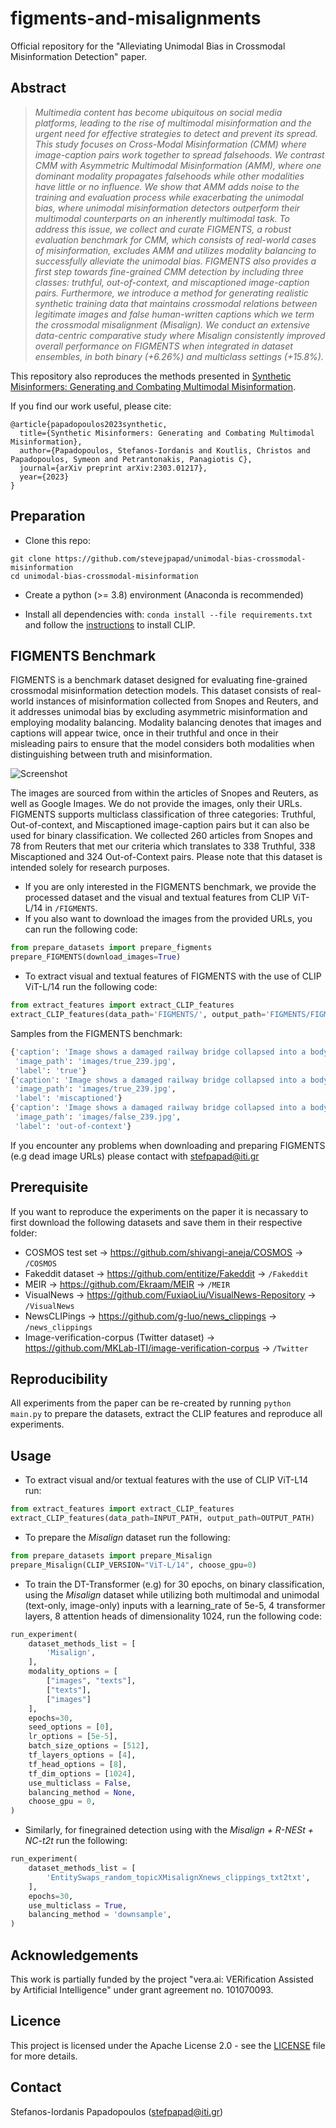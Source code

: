 # figments-and-misalignments

Official repository for the "Alleviating Unimodal Bias in Crossmodal Misinformation Detection" paper.

## Abstract
>*Multimedia content has become ubiquitous on social media platforms, leading to the rise of multimodal misinformation and the urgent need for effective strategies to detect and prevent its spread. This study focuses on Cross-Modal Misinformation (CMM) where image-caption pairs work together to spread falsehoods. We contrast CMM with Asymmetric Multimodal Misinformation (AMM), where one dominant modality propagates falsehoods while other modalities have little or no influence. We show that AMM adds noise to the training and evaluation process while exacerbating the unimodal bias, where unimodal misinformation detectors outperform their multimodal counterparts on an inherently multimodal task. To address this issue, we collect and curate FIGMENTS, a robust evaluation benchmark for CMM, which consists of real-world cases of misinformation, excludes AMM and utilizes modality balancing to successfully alleviate the unimodal bias. FIGMENTS also provides a first step towards fine-grained CMM detection by including three classes: truthful, out-of-context, and miscaptioned image-caption pairs. Furthermore, we introduce a method for generating realistic synthetic training data that maintains crossmodal relations between legitimate images and false human-written captions which we term the crossmodal misalignment (Misalign). We conduct an extensive data-centric comparative study where Misalign consistently improved overall performance on FIGMENTS when integrated in dataset ensembles, in both binary (+6.26%) and multiclass settings (+15.8%).*

This repository also reproduces the methods presented in [Synthetic Misinformers: Generating and Combating Multimodal Misinformation](https://arxiv.org/abs/2303.01217).

If you find our work useful, please cite:
```
@article{papadopoulos2023synthetic,
  title={Synthetic Misinformers: Generating and Combating Multimodal Misinformation},
  author={Papadopoulos, Stefanos-Iordanis and Koutlis, Christos and Papadopoulos, Symeon and Petrantonakis, Panagiotis C},
  journal={arXiv preprint arXiv:2303.01217},
  year={2023}
}
```

## Preparation

- Clone this repo: 
```
git clone https://github.com/stevejpapad/unimodal-bias-crossmodal-misinformation
cd unimodal-bias-crossmodal-misinformation
```

- Create a python (>= 3.8) environment (Anaconda is recommended) 

- Install all dependencies with: `conda install --file requirements.txt` and follow the [instructions](https://github.com/openai/CLIP) to install CLIP.

## FIGMENTS Benchmark

FIGMENTS is a benchmark dataset designed for evaluating fine-grained crossmodal misinformation detection models. This dataset consists of real-world instances of misinformation collected from Snopes and Reuters, and it addresses unimodal bias by excluding asymmetric misinformation and employing modality balancing. Modality balancing denotes that images and captions will appear twice, once in their truthful and once in their misleading pairs to ensure that the model considers both modalities when distinguishing between truth and misinformation.

![Screenshot](FIGMENTS/figments.png)

The images are sourced from within the articles of Snopes and Reuters, as well as Google Images. We do not provide the images, only their URLs. 
FIGMENTS supports multiclass classification of three categories: Truthful, Out-of-context, and Miscaptioned image-caption pairs but it can also be used for binary classification. 
We collected 260 articles from Snopes and 78 from Reuters that met our criteria which translates to 338 Truthful, 338 Miscaptioned and 324 Out-of-Context pairs. 
Please note that this dataset is intended solely for research purposes.

- If you are only interested in the FIGMENTS benchmark, we provide the processed dataset and the visual and textual features from CLIP ViT-L/14 in `/FIGMENTS`. 
- If you also want to download the images from the provided URLs, you can run the following code:
```python
from prepare_datasets import prepare_figments
prepare_FIGMENTS(download_images=True)
```
- To extract visual and textual features of FIGMENTS with the use of CLIP ViT-L/14 run the following code: 
```python
from extract_features import extract_CLIP_features
extract_CLIP_features(data_path='FIGMENTS/', output_path='FIGMENTS/FIGMENTS_')
```

Samples from the FIGMENTS benchmark:
```python
{'caption': 'Image shows a damaged railway bridge collapsed into a body of water in June 2020 in Murmansk, Russia.',
 'image_path': 'images/true_239.jpg',
 'label': 'true'}
{'caption': 'Image shows a damaged railway bridge collapsed into a body of water in 2022 during the Russia-Ukraine war.',
 'image_path': 'images/true_239.jpg',
 'label': 'miscaptioned'}
{'caption': 'Image shows a damaged railway bridge collapsed into a body of water in June 2020 in Murmansk, Russia.',
 'image_path': 'images/false_239.jpg',
 'label': 'out-of-context'}
```
If you encounter any problems when downloading and preparing FIGMENTS (e.g dead image URLs) please contact with stefpapad@iti.gr

## Prerequisite
If you want to reproduce the experiments on the paper it is necassary to first download the following datasets and save them in their respective folder: 
- COSMOS test set -> https://github.com/shivangi-aneja/COSMOS -> `/COSMOS`
- Fakeddit dataset -> https://github.com/entitize/Fakeddit -> `/Fakeddit`
- MEIR -> https://github.com/Ekraam/MEIR -> `/MEIR`
- VisualNews -> https://github.com/FuxiaoLiu/VisualNews-Repository -> `/VisualNews`
- NewsCLIPings -> https://github.com/g-luo/news_clippings -> `/news_clippings`
- Image-verification-corpus (Twitter dataset) -> https://github.com/MKLab-ITI/image-verification-corpus -> `/Twitter`

## Reproducibility
All experiments from the paper can be re-created by running 
```python main.py``` 
to prepare the datasets, extract the CLIP features and reproduce all experiments. 

## Usage
- To extract visual and/or textual features with the use of CLIP ViT-L14 run:
```python
from extract_features import extract_CLIP_features
extract_CLIP_features(data_path=INPUT_PATH, output_path=OUTPUT_PATH) 
```

- To prepare the *Misalign* dataset run the following: 
```python
from prepare_datasets import prepare_Misalign
prepare_Misalign(CLIP_VERSION="ViT-L/14", choose_gpu=0)
```

- To train the DT-Transformer (e.g) for 30 epochs, on binary classification, using the *Misalign* dataset while utilizing both multimodal and unimodal (text-only, image-only) inputs with a learning_rate of 5e-5, 4 transformer layers, 8 attention heads of dimensionality 1024, run the following code: 
```python
run_experiment(
    dataset_methods_list = [
        'Misalign', 
    ],
    modality_options = [
        ["images", "texts"],
        ["texts"], 
        ["images"]
    ],
    epochs=30,
    seed_options = [0],
    lr_options = [5e-5],
    batch_size_options = [512],
    tf_layers_options = [4],
    tf_head_options = [8],
    tf_dim_options = [1024],
    use_multiclass = False, 
    balancing_method = None,
    choose_gpu = 0, 
)
```

- Similarly, for finegrained detection using with the *Misalign + R-NESt + NC-t2t* run the following: 
```python
run_experiment(
    dataset_methods_list = [
        'EntitySwaps_random_topicXMisalignXnews_clippings_txt2txt',
    ],
    epochs=30,
    use_multiclass = True,
    balancing_method = 'downsample',
)
```

## Acknowledgements
This work is partially funded by the project "vera.ai: VERification Assisted by Artificial Intelligence" under grant agreement no. 101070093.

## Licence
This project is licensed under the Apache License 2.0 - see the [LICENSE](https://github.com/stevejpapad/unimodal-bias-crossmodal-misinformation/blob/master/LICENSE) file for more details.

## Contact
Stefanos-Iordanis Papadopoulos (stefpapad@iti.gr)
